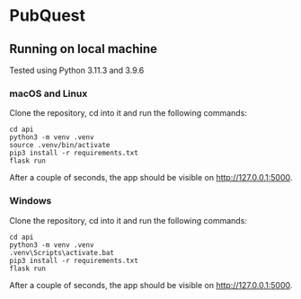 # PubQuest

## Running on local machine

Tested using Python 3.11.3 and 3.9.6

### macOS and Linux
Clone the repository, cd into it and run the following commands:
```shell
cd api
python3 -m venv .venv
source .venv/bin/activate
pip3 install -r requirements.txt
flask run
```

After a couple of seconds, the app should be visible on http://127.0.0.1:5000.

### Windows
Clone the repository, cd into it and run the following commands:
```shell
cd api
python3 -m venv .venv
.venv\Scripts\activate.bat
pip3 install -r requirements.txt
flask run
```

After a couple of seconds, the app should be visible on http://127.0.0.1:5000. 

